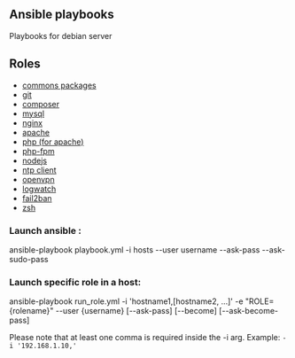 ## Ansible playbooks

Playbooks for debian server

## Roles

- [commons packages](roles/base)
- [git](roles/git)
- [composer](roles/composer)
- [mysql](roles/mysql)
- [nginx](roles/nginx)
- [apache](roles/apache)
- [php (for apache)](roles/php)
- [php-fpm](roles/php-fpm)
- [nodejs](roles/node)
- [ntp client](roles/ntp)
- [openvpn](roles/openvpn)
- [logwatch](roles/logwatch)
- [fail2ban](roles/fail2ban)
- [zsh](roles/zsh)

### Launch ansible : 

  ansible-playbook playbook.yml -i hosts --user username --ask-pass --ask-sudo-pass

### Launch specific role in a host:

  ansible-playbook run_role.yml  -i 'hostname1,[hostname2, ...]' -e "ROLE={rolename}" --user {username} [--ask-pass] [--become] [--ask-become-pass]

Please note that at least one comma is required inside the -i arg. Example: `-i '192.168.1.10,'`
